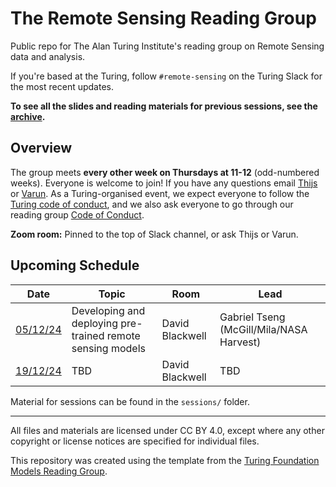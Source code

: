 # The Remote Sensing Reading Group

Public repo for The Alan Turing Institute's reading group on Remote Sensing data and analysis.

If you're based at the Turing, follow `#remote-sensing` on the Turing Slack for the most recent updates.

**To see all the slides and reading materials for previous sessions, see the [archive](PREVIOUS.md).**


## Overview

The group meets <b>every other week on Thursdays at 11-12</b> (odd-numbered weeks). Everyone is welcome to join! If you have any questions email [Thijs](mailto:t.vanderplas@turing.ac.uk) or [Varun](mailto:vchhabra@turing.ac.uk). As a Turing-organised event, we expect everyone to follow the [Turing code of conduct](https://www.turing.ac.uk/events/policies-and-guidelines), and we also ask everyone to go through our reading group [Code of Conduct](CodeOfConduct.md).

**Zoom room:** Pinned to the top of Slack channel, or ask Thijs or Varun.

## Upcoming Schedule

|Date | Topic | Room | Lead |
| --- | ----- | ---- | ---- |
| [05/12/24](#05124) | Developing and deploying pre-trained remote sensing models | David Blackwell | Gabriel Tseng (McGill/Mila/NASA Harvest) |
| [19/12/24](#19124) | TBD | David Blackwell | TBD |


Material for sessions can be found in the `sessions/` folder.

---
All files and materials are licensed under CC BY 4.0, except where any other copyright or license notices are specified for individual files.

This repository was created using the template from the [Turing Foundation Models Reading Group](https://github.com/alan-turing-institute/foundation-models-reading-group). 
